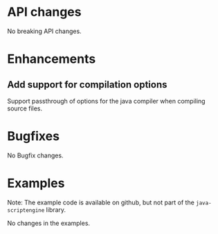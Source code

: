 # API changes

No breaking API changes.


# Enhancements

## Add support for compilation options

Support passthrough of options for the java compiler when compiling source files.


# Bugfixes

No Bugfix changes.


# Examples

Note: The example code is available on github, but not part of the
`java-scriptengine` library.

No changes in the examples.
